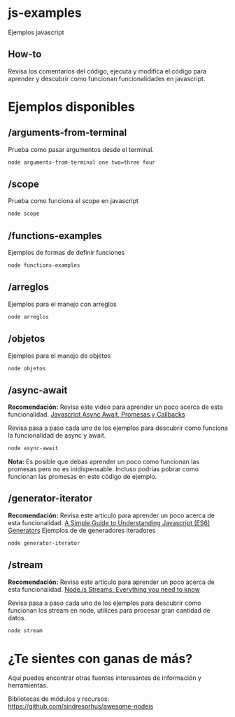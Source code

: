 # js-examples

Ejemplos javascript

## How-to
Revisa los comentarios del código, ejecuta y modifica el código para aprender y descubrir como funcionan funcionalidades en javascript.

# Ejemplos disponibles

## /arguments-from-terminal
Prueba como pasar argumentos desde el terminal.

```bash
node arguments-from-terminal one two=three four
```

## /scope
Prueba como funciona el scope en javascript

```bash
node scope
```

## /functions-examples
Ejemplos de formas de definir funciones

```bash
node functions-examples
```


## /arreglos
Ejemplos para el manejo con arreglos

```bash
node arreglos
```

## /objetos
Ejemplos para el manejo de objetos

```bash
node objetos
```


## /async-await

**Recomendación:** Revisa este video para aprender un poco acerca de esta funcionalidad.
[Javascript Async Await, Promesas y Callbacks](https://www.youtube.com/watch?v=Q3HtXuDEy5s)

Revisa pasa a paso cada uno de los ejemplos para descubrir como funciona la funcionalidad de async y await.

```bash
node async-await
```

**Nota:** Es posible que debas aprender un poco como funcionan las promesas pero no es inidispensable. Incluso podrías pobrar como funcionan las promesas en este código de ejemplo.


## /generator-iterator

**Recomendación:** Revisa este artículo para aprender un poco acerca de esta funcionalidad.
[A Simple Guide to Understanding Javascript (ES6) Generators](https://medium.com/dailyjs/a-simple-guide-to-understanding-javascript-es6-generators-d1c350551950)
Ejemplos de de generadores iteradores

```bash
node generator-iterator
```

## /stream

**Recomendación:** Revisa este artículo para aprender un poco acerca de esta funcionalidad.
[Node.js Streams: Everything you need to know](https://medium.freecodecamp.org/node-js-streams-everything-you-need-to-know-c9141306be93)

Revisa pasa a paso cada uno de los ejemplos para descubrir como funcionan los stream en node, utilices para procesar gran cantidad de datos.

```bash
node stream
```

# ¿Te sientes con ganas de más?

Aquí puedes encontrar otras fuentes interesantes de información y herramientas.

Bibliotecas de módulos y recursos:
https://github.com/sindresorhus/awesome-nodejs